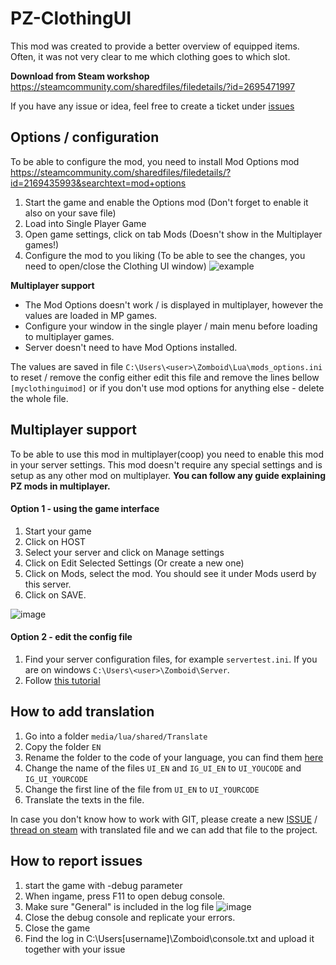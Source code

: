 # PZ-ClothingUI

This mod was created to provide a better overview of equipped items. Often, it was not very clear to me which clothing goes to which slot.

**Download from Steam workshop** https://steamcommunity.com/sharedfiles/filedetails/?id=2695471997

If you have any issue or idea, feel free to create a ticket under [issues](https://github.com/rempAut/PZ-ClothingUI/issues)

## Options / configuration
To be able to configure the mod, you need to install Mod Options mod https://steamcommunity.com/sharedfiles/filedetails/?id=2169435993&searchtext=mod+options

1. Start the game and enable the Options mod (Don't forget to enable it also on your save file)
2. Load into Single Player Game
3. Open game settings, click on tab Mods (Doesn't show in the Multiplayer games!)
4. Configure the mod to you liking (To be able to see the changes, you need to open/close the Clothing UI window)
![example](https://user-images.githubusercontent.com/8086995/147850514-0adce024-68fb-448a-ad9a-cb8f86611c45.png)


**Multiplayer support**
- The Mod Options doesn't work / is displayed in multiplayer, however the values are loaded in MP games. 
- Configure your window in the single player / main menu before loading to multiplayer games.
- Server doesn't need to have Mod Options installed.

The values are saved in file `C:\Users\<user>\Zomboid\Lua\mods_options.ini` to reset / remove the config either edit this file and remove the lines bellow `[myclothinguimod]` or if you don't use mod options for anything else - delete the whole file. 

## Multiplayer support
To be able to use this mod in multiplayer(coop) you need to enable this mod in your server settings.
This mod doesn't require any special settings and is setup as any other mod on multiplayer. **You can follow any guide explaining PZ mods in multiplayer.**

#### Option 1 - using the game interface
1. Start your game
2. Click on HOST
3. Select your server and click on Manage settings 
4. Click on Edit Selected Settings (Or create a new one)
5. Click on Mods, select the mod. You should see it under Mods userd by this server.
6. Click on SAVE. 

![image](https://user-images.githubusercontent.com/8086995/147775030-ca46728e-f6f0-44f5-a50b-21057bd207cf.png)

#### Option 2 - edit the config file
1. Find your server configuration files, for example `servertest.ini`. If you are on windows `C:\Users\<user>\Zomboid\Server`.
2. Follow [this tutorial](https://pingperfect.com/index.php/knowledgebase/276/Project-Zomboid--How-to-Add-Mods.html)


## How to add translation
1. Go into a folder `media/lua/shared/Translate`
1. Copy the folder `EN` 
2. Rename the folder to the code of your language, you can find them [here](https://github.com/TheIndieStone/ProjectZomboidTranslations)
3. Change the name of the files `UI_EN` and `IG_UI_EN` to `UI_YOUCODE` and `IG_UI_YOURCODE`
4. Change the first line of the file from `UI_EN` to `UI_YOURCODE`
5. Translate the texts in the file. 

In case you don't know how to work with GIT, please create a new [ISSUE](https://github.com/rempAut/PZ-ClothingUI/issues) / [thread on steam](https://steamcommunity.com/sharedfiles/filedetails/discussions/2695471997) with translated file and we can add that file to the project.

## How to report issues
1. start the game with -debug parameter
2. When ingame, press F11 to open debug console.
3. Make sure "General" is included in the log file
![image](https://user-images.githubusercontent.com/80215310/147794177-a65f8d26-a3c9-412d-b7c6-3602b15e7745.png)
4. Close the debug console and replicate your errors.
5. Close the game
6. Find the log in C:\Users\[username]\Zomboid\console.txt and upload it together with your issue

